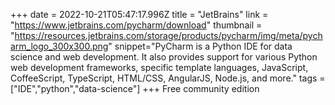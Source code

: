 +++
date = 2022-10-21T05:47:17.996Z
title = "JetBrains"
link = "https://www.jetbrains.com/pycharm/download"
thumbnail = "https://resources.jetbrains.com/storage/products/pycharm/img/meta/pycharm_logo_300x300.png"
snippet="PyCharm is a Python IDE for data science and web development. It also provides support for various Python web development frameworks, specific template languages, JavaScript, CoffeeScript, TypeScript, HTML/CSS, AngularJS, Node.js, and more."
tags = ["IDE","python","data-science"]
+++
Free community edition
